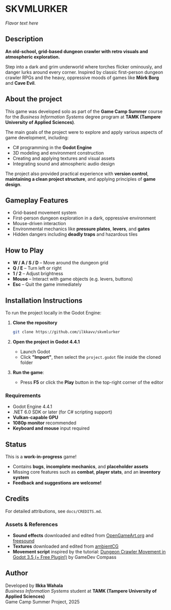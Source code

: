 # SKVMLURKER

*Flavor text here*

## Description

**An old-school, grid-based dungeon crawler with retro visuals and atmospheric exploration.**

Step into a dark and grim underworld where torches flicker ominously, and danger lurks around every corner. Inspired by classic first-person dungeon crawler  RPGs and the heavy, oppressive moods of games like **Mörk Borg** and **Cave Evil**.

## About the project

This game was developed solo as part of the **Game Camp Summer** course for the *Business Information Systems* degree program at **TAMK (Tampere University of Applied Sciences)**.

The main goals of the project were to explore and apply various aspects of game development, including:

- C# programming in the **Godot Engine**
- 3D modeling and environment construction
- Creating and applying textures and visual assets
- Integrating sound and atmospheric audio design

The project also provided practical experience with **version control**, **maintaining a clean project structure**, and applying principles of **game design**.

## Gameplay Features

- Grid-based movement system
- First-person dungeon exploration in a dark, oppressive environment
- Mouse-driven interaction
- Environmental mechanics like **pressure plates**, **levers**, and **gates**
- Hidden dangers including **deadly traps** and hazardous tiles

## **How to Play**

- **W / A / S / D** – Move around the dungeon grid
- **Q / E** – Turn left or right
- **1 / 2** – Adjust brightness
- **Mouse** – Interact with game objects (e.g. levers, buttons)
- **Esc** – Quit the game immediately

## **Installation Instructions**

To run the project locally in the Godot Engine:

1. **Clone the repository**

    ```bash
    git clone https://github.com/ilkkavv/skvmlurker
    ```

2. **Open the project in Godot 4.4.1**

   - Launch Godot
   - Click **"Import"**, then select the `project.godot` file inside the cloned folder
  
3. **Run the game**:

   - Press **F5** or click the **Play** button in the top-right corner of the editor

### **Requirements**

- Godot Engine 4.4.1
- .NET 6.0 SDK or later (for C# scripting support)
- **Vulkan-capable GPU**  
- **1080p monitor** recommended
- **Keyboard and mouse** input required

## **Status**

This is a **work-in-progress** game!

- Contains **bugs**, **incomplete mechanics**, and **placeholder assets**
- Missing core features such as **combat**, **player stats**, and an **inventory system**
- **Feedback and suggestions are welcome!**

## **Credits**

For detailed attributions, see `docs/CREDITS.md`.

### Assets & References

- **Sound effects** downloaded and edited from [OpenGameArt.org](https://opengameart.org/) and [freesound](https://freesound.org/)
- **Textures** downloaded and edited from [ambientCG](https://ambientcg.com/)
- **Movement script** inspired by the tutorial:
  [Dungeon Crawler Movement in Godot 3.5 (+ Free Plugin!)](https://www.youtube.com/watch?v=Vr-Fsd6M5Tk) by  GameDev Compass

## Author

Developed by **Ilkka Wahala**  
*Business Information Systems* student at **TAMK (Tampere University of Applied Sciences)**  
Game Camp Summer Project, 2025
